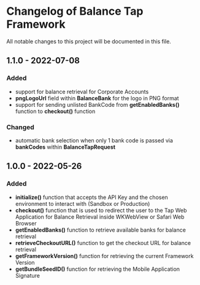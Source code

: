 # Changelog of Balance Tap Framework

All notable changes to this project will be documented in this file.

## 1.1.0 - 2022-07-08

### Added

-  support for balance retrieval for Corporate Accounts
- **pngLogoUrl** field  within **BalanceBank** for the logo in PNG format
- support for sending unlisted BankCode from **getEnabledBanks()** function to **checkout()** function

### Changed

-  automatic bank selection when only 1 bank code is passed via **bankCodes** within **BalanceTapRequest**

## 1.0.0 - 2022-05-26

### Added

- **initialize()** function that accepts the API Key and the chosen environment to interact with (Sandbox or Production)
- **checkout()** function that is used to redirect the user to the Tap Web Application for Balance Retrieval inside WKWebView or Safari Web Browser
- **getEnabledBanks()** function to retrieve available banks for balance retrieval
- **retrieveCheckoutURL()** function to get the checkout URL for balance retrieval
- **getFrameworkVersion()** function for retrieving the current Framework Version
- **getBundleSeedID()** function for retrieving the Mobile Application Signature